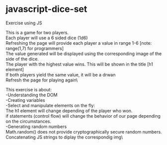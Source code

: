 # javascript-dice-set
Exercise using JS 

This is a game for two players.\
Each player will use a 6 sided dice (1d6)\
Refreshing the page will provide each player a value in range 1-6 [note: range(1,7) for programmers]\
The value generated will be displayed using the corresponding image of the side of the dice. \
The player with the highest value wins. This will be shown in the title [h1 element]\
If both players yield the same value, it will be a drwan\
Refresh the page for playing again\


This exercise is about:\
-Understanding the DOM\
-Creating variables\
-Select and manipulate elements on the fly:\
  The h1 element will change depending of the player who won.\
  if statements (control flow) will change the behavior of our page depending on the circumstances.\
-Generating random numbers \
  Math.random() does not provide cryptographically secure random numbers.\
  Concatenating JS strings to diplay the correspondig img\

